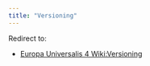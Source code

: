 ```yaml
---
title: "Versioning"
---
```


Redirect to:

-   [Europa Universalis 4
    Wiki:Versioning](/index.php?title=Europa_Universalis_4_Wiki:Versioning&action=edit&redlink=1 "Europa Universalis 4 Wiki:Versioning (page does not exist)")
